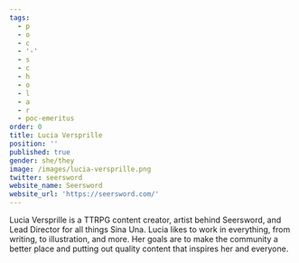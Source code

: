 ```yaml
---
tags:
  - p
  - o
  - c
  - '-'
  - s
  - c
  - h
  - o
  - l
  - a
  - r
  - poc-emeritus
order: 0
title: Lucia Versprille
position: ''
published: true
gender: she/they
image: /images/lucia-versprille.png
twitter: seersword
website_name: Seersword
website_url: 'https://seersword.com/'
---
```


Lucia Versprille is a TTRPG content creator, artist behind Seersword, and Lead Director for all things Sina Una. Lucia likes to work in everything, from writing, to illustration, and more. Her goals are to make the community a better place and putting out quality content that inspires her and everyone.
